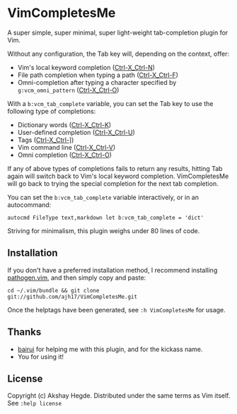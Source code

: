 # VimCompletesMe

A super simple, super minimal, super light-weight tab-completion plugin for Vim.

Without any configuration, the Tab key will, depending on the context, offer:

* Vim's local keyword completion
  ([Ctrl-X_Ctrl-N](http://vimhelp.appspot.com/insert.txt.html#i_CTRL-X_CTRL-N))
* File path completion when typing a path
  ([Ctrl-X_Ctrl-F](http://vimhelp.appspot.com/insert.txt.html#i_CTRL-X_CTRL-F))
* Omni-completion after typing a character specified by `g:vcm_omni_pattern`
  ([Ctrl-X_Ctrl-O](http://vimhelp.appspot.com/insert.txt.html#i_CTRL-X_CTRL-O))

With a `b:vcm_tab_complete` variable, you can set the Tab key to use the
following type of completions:

* Dictionary words
  ([Ctrl-X_Ctrl-K](http://vimhelp.appspot.com/insert.txt.html#i_CTRL-X_CTRL-K))
* User-defined completion
  ([Ctrl-X_Ctrl-U](http://vimhelp.appspot.com/insert.txt.html#i_CTRL-X_CTRL-U))
* Tags
  ([Ctrl-X_Ctrl-\]](http://vimhelp.appspot.com/insert.txt.html#i_CTRL-X_CTRL-]))
* Vim command line
  ([Ctrl-X_Ctrl-V](http://vimhelp.appspot.com/insert.txt.html#i_CTRL-X_CTRL-V))
* Omni completion
  ([Ctrl-X_Ctrl-O](http://vimhelp.appspot.com/insert.txt.html#i_CTRL-X_CTRL-O))

If any of above types of completions fails to return any results, hitting Tab
again will switch back to Vim's local keyword completion. VimCompletesMe will go
back to trying the special completion for the next tab completion.

You can set the `b:vcm_tab_complete` variable interactively, or in an
autocommand:

    autocmd FileType text,markdown let b:vcm_tab_complete = 'dict'

Striving for minimalism, this plugin weighs under 80 lines of code.

## Installation
If you don't have a preferred installation method, I recommend installing
[pathogen.vim](https://github.com/tpope/vim-pathogen), and then simply copy and
paste:

    cd ~/.vim/bundle && git clone git://github.com/ajh17/VimCompletesMe.git

Once the helptags have been generated, see `:h VimCompletesMe` for usage.

## Thanks
* [bairui](https://github.com/dahu) for helping me with this plugin, and for
  the kickass name.
* You for using it!

## License
Copyright (c) Akshay Hegde. Distributed under the same terms as Vim itself. See
`:help license`
